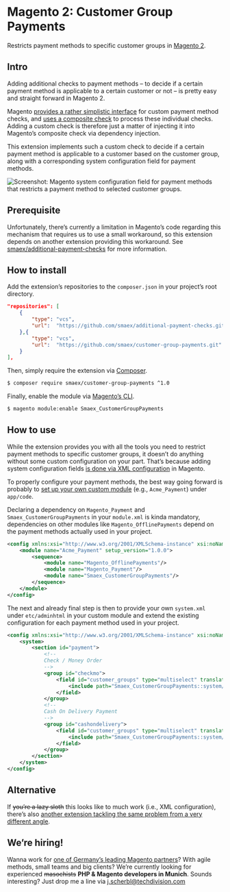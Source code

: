 # Magento 2: Customer Group Payments

Restricts payment methods to specific customer groups in [Magento 2][1].

## Intro

Adding additional checks to payment methods – to decide if a certain payment method is applicable to a certain customer or not – is pretty easy and straight forward in Magento 2.

Magento [provides a rather simplistic interface][2] for custom payment method checks, and [uses a composite check][3] to process these individual checks. Adding a custom check is therefore just a matter of injecting it into Magento’s composite check via dependency injection.

This extension implements such a custom check to decide if a certain payment method is applicable to a customer based on the customer group, along with a corresponding system configuration field for payment methods.

![Screenshot: Magento system configuration field for payment methods that restricts a payment method to selected customer groups.][4]

## Prerequisite

Unfortunately, there’s currently a limitation in Magento’s code regarding this mechanism that requires us to use a small workaround, so this extension depends on another extension providing this workaround. See [smaex/additional-payment-checks][5] for more information.

## How to install

Add the extension’s repositories to the `composer.json` in your project’s root directory.

```json
"repositories": [
    {
        "type": "vcs",
        "url":  "https://github.com/smaex/additional-payment-checks.git"
    },{
        "type": "vcs",
        "url":  "https://github.com/smaex/customer-group-payments.git"
    }
],
```

Then, simply require the extension via [Composer][6].

```sh
$ composer require smaex/customer-group-payments ^1.0
```

Finally, enable the module via [Magento’s CLI][7].

```sh
$ magento module:enable Smaex_CustomerGroupPayments
```

## How to use

While the extension provides you with all the tools you need to restrict payment methods to specific customer groups, it doesn’t do anything without some custom configuration on your part. That’s because adding system configuration fields [is done via XML configuration][8] in Magento.

To properly configure your payment methods, the best way going forward is probably to [set up your own custom module][9] (e.g., `Acme_Payment`) under `app/code`.

Declaring a dependency on `Magento_Payment` and `Smaex_CustomerGroupPayments` in your `module.xml` is kinda mandatory, dependencies on other modules like `Magento_OfflinePayments` depend on the payment methods actually used in your project.

```xml
<config xmlns:xsi="http://www.w3.org/2001/XMLSchema-instance" xsi:noNamespaceSchemaLocation="urn:magento:framework:Module/etc/module.xsd">
    <module name="Acme_Payment" setup_version="1.0.0">
        <sequence>
            <module name="Magento_OfflinePayments"/>
            <module name="Magento_Payment"/>
            <module name="Smaex_CustomerGroupPayments"/>
        </sequence>
    </module>
</config>
```

The next and already final step is then to provide your own `system.xml` under `etc/adminhtml` in your custom module and extend the existing configuration for each payment method used in your project.

```xml
<config xmlns:xsi="http://www.w3.org/2001/XMLSchema-instance" xsi:noNamespaceSchemaLocation="urn:magento:module:Magento_Config:etc/system_file.xsd">
    <system>
        <section id="payment">
            <!--
            Check / Money Order
            -->
            <group id="checkmo">
                <field id="customer_groups" type="multiselect" translate="label comment" showInDefault="1" showInWebsite="1" showInStore="1" canRestore="1" sortOrder="52">
                    <include path="Smaex_CustomerGroupPayments::system/customer_groups.xml"/>
                </field>
            </group>
            <!--
            Cash On Delivery Payment
            -->
            <group id="cashondelivery">
                <field id="customer_groups" type="multiselect" translate="label comment" showInDefault="1" showInWebsite="1" showInStore="1" canRestore="1" sortOrder="52">
                    <include path="Smaex_CustomerGroupPayments::system/customer_groups.xml"/>
                </field>
            </group>
        </section>
    </system>
</config>
```

## Alternative

If ~~you’re a lazy sloth~~ this looks like to much work (i.e., XML configuration), there’s also [another extension tackling the same problem from a very different angle][10].

## We’re hiring!

Wanna work for [one of Germany’s leading Magento partners][11]? With agile methods, small teams and big clients? We’re currently looking for experienced ~~masochists~~ **PHP & Magento developers in Munich**. Sounds interesting? Just drop me a line via j.scherbl@techdivision.com

 [1]: https://github.com/magento/magento2
 [2]: https://github.com/magento/magento2/blob/2.2/app/code/Magento/Payment/Model/Checks/SpecificationInterface.php
 [3]: https://github.com/magento/magento2/blob/2.2/app/code/Magento/Payment/Model/Checks/Composite.php
 [4]: https://user-images.githubusercontent.com/1640033/47964356-25660200-e039-11e8-81dc-7ccc9785c2bc.png
 [5]: https://github.com/smaex/additional-payment-checks
 [6]: https://getcomposer.org
 [7]: https://devdocs.magento.com/guides/v2.2/install-gde/install/cli/install-cli-subcommands-enable.html
 [8]: https://github.com/magento/magento2-samples/blob/master/sample-module-payment-gateway/etc/adminhtml/system.xml
 [9]: https://devdocs.magento.com/guides/v2.2/architecture/archi_perspectives/components/modules/mod_intro.html
[10]: https://github.com/galacticlabs/customer-group-payment-filters
[11]: https://www.techdivision.com/karriere/offene-stellen/magento-developer-m-w.html
